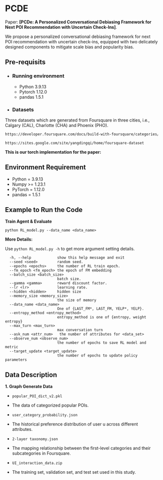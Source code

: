 # PCDE

Paper: **[PCDe: A Personalized Conversational Debiasing Framework for Next POI Recommendation with Uncertain Check-Ins]**.

We propose a personalized conversational debiasing framework for next POI recommendation with uncertain check-ins, equipped with two delicately designed components to mitigate scale bias and popularity bias.



## Pre-requisits
* ### Running environment
  - Python 3.9.13
  - Pytorch 1.12.0
  - pandas 1.5.1


* ### Datasets
Three datasets which are generated from Foursquare in three cities, i.e., Calgary (CAL), Charlotte (CHA) and Phoenix (PHO).
```bash
https://developer.foursquare.com/docs/build-with-foursquare/categories/
```
```
https://sites.google.com/site/yangdingqi/home/foursquare-dataset
```

**This is our torch implementation for the paper:**
## Environment Requirement
* Python = 3.9.13
* Numpy >= 1.23.1
* PyTorch = 1.12.0
* pandas = 1.5.1

## Example to Run the Code

**Train Agent & Evaluate**
```
python RL_model.py --data_name <data_name> 
```

**More Details:**

Use `python RL_model.py -h` to get more argument setting details.

```
  -h, --help            show this help message and exit
  --seed <seed>         random seed.
  --epochs <epochs>     the number of RL train epoch.
  --fm_epoch <fm_epoch> the epoch of FM embedding
  --batch_size <batch_size>
                        batch size.
  --gamma <gamma>       reward discount factor.
  --lr <lr>             learning rate.
  --hidden <hidden>     hidden size
  --memory_size <memory_size>
                        the size of memory
  --data_name <data_name>
                        One of {LAST_FM*, LAST_FM, YELP*, YELP}.
  --entropy_method <entropy_method>
                        entropy_method is one of {entropy, weight entropy}
  --max_turn <max_turn>
                        max conversation turn
  --ask_num <attr_num>   the number of attributes for <data_set>
  --observe_num <observe_num>
                        the number of epochs to save RL model and metric
  --target_update <target_update>
                        the number of epochs to update policy parameters

```

## Data Description
**1. Graph Generate Data**

* `popular_POI_dict_v2.pkl`
* The data of categorized popular POIs.

* `user_category_probability.json`
* The historical preference distribution of user u across different attributes.

* `2-layer taxonomy.json`
* The mapping relationship between the first-level categories and their subcategories in Foursquare.

* `UI_interaction_data.zip`
* The training set, validation set, and test set used in this study.

    

